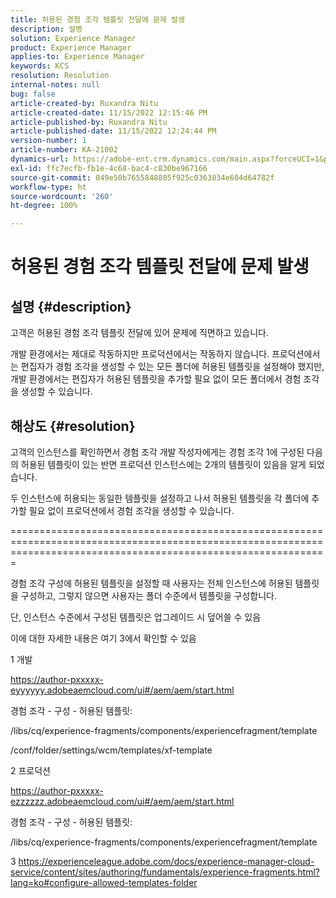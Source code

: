 ```yaml
---
title: 허용된 경험 조각 템플릿 전달에 문제 발생
description: 설명
solution: Experience Manager
product: Experience Manager
applies-to: Experience Manager
keywords: KCS
resolution: Resolution
internal-notes: null
bug: false
article-created-by: Ruxandra Nitu
article-created-date: 11/15/2022 12:15:46 PM
article-published-by: Ruxandra Nitu
article-published-date: 11/15/2022 12:24:44 PM
version-number: 1
article-number: KA-21002
dynamics-url: https://adobe-ent.crm.dynamics.com/main.aspx?forceUCI=1&pagetype=entityrecord&etn=knowledgearticle&id=4220bf37-df64-ed11-9561-6045bd006079
exl-id: ffc7ecfb-fb1e-4c68-bac4-c830be967166
source-git-commit: 049e50b7655848805f925c0363834e604d64782f
workflow-type: ht
source-wordcount: '260'
ht-degree: 100%

---
```


# 허용된 경험 조각 템플릿 전달에 문제 발생

## 설명 {#description}


고객은 허용된 경험 조각 템플릿 전달에 있어 문제에 직면하고 있습니다.

개발 환경에서는 제대로 작동하지만 프로덕션에서는 작동하지 않습니다.
프로덕션에서는 편집자가 경험 조각을 생성할 수 있는 모든 폴더에 허용된 템플릿을 설정해야 했지만, 개발 환경에서는 편집자가 허용된 템플릿을 추가할 필요 없이 모든 폴더에서 경험 조각을 생성할 수 있습니다.


## 해상도 {#resolution}


고객의 인스턴스를 확인하면서 경험 조각 개발 작성자에게는 경험 조각 1에 구성된 다음의 허용된 템플릿이 있는 반면 프로덕션 인스턴스에는 2개의 템플릿이 있음을 알게 되었습니다.

두 인스턴스에 허용되는 동일한 템플릿을 설정하고 나서 허용된 템플릿을 각 폴더에 추가할 필요 없이 프로덕션에서 경험 조각을 생성할 수 있습니다.

===================================================================================================================================================================



경험 조각 구성에 허용된 템플릿을 설정할 때 사용자는 전체 인스턴스에 허용된 템플릿을 구성하고, 그렇지 않으면 사용자는 폴더 수준에서 템플릿을 구성합니다.

단, 인스턴스 수준에서 구성된 템플릿은 업그레이드 시 덮어쓸 수 있음

이에 대한 자세한 내용은 여기 3에서 확인할 수 있음



1 개발

https://author-pxxxxx-eyyyyyy.adobeaemcloud.com/ui#/aem/aem/start.html

경험 조각 - 구성 - 허용된 템플릿:

/libs/cq/experience-fragments/components/experiencefragment/template

/conf/folder/settings/wcm/templates/xf-template


2 프로덕션

https://author-pxxxxx-ezzzzzz.adobeaemcloud.com/ui#/aem/aem/start.html

경험 조각 - 구성 - 허용된 템플릿:

/libs/cq/experience-fragments/components/experiencefragment/template



3 https://experienceleague.adobe.com/docs/experience-manager-cloud-service/content/sites/authoring/fundamentals/experience-fragments.html?lang=ko#configure-allowed-templates-folder
